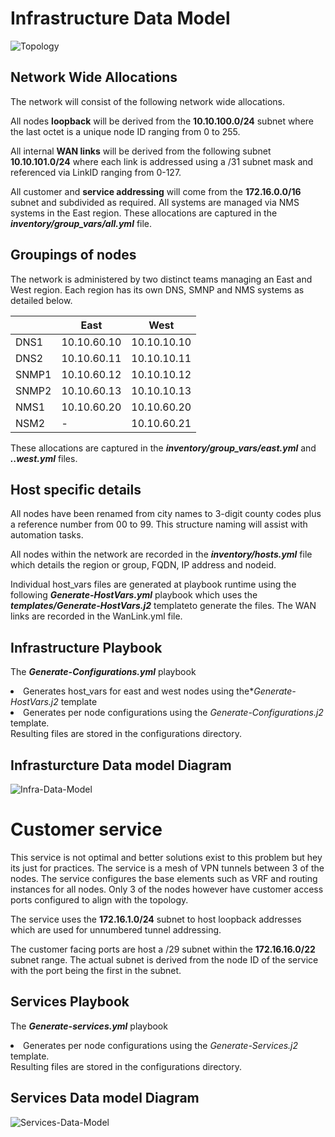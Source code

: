 <H1> Infrastructure Data Model </H1>

![Topology](https://user-images.githubusercontent.com/17169238/95120967-46b05b00-0746-11eb-9cdd-753b4e936536.PNG)

<H2> Network Wide Allocations </H2>
The network will consist of the following network wide allocations.

All nodes **loopback** will be derived from the **10.10.100.0/24**  subnet where the last octet is a unique node ID ranging from 0 to 255.

All internal **WAN links** will be derived from the following subnet **10.10.101.0/24** where each link is addressed using a /31 subnet mask and referenced via LinkID ranging from 0-127. 

All customer and **service addressing** will come from the **172.16.0.0/16** subnet and subdivided as required. All systems are managed via NMS systems in the East region.
These allocations are captured in the **<em>inventory/group_vars/all.yml</em>** file.

<h2>Groupings of nodes</h2>
The network is administered by two distinct teams managing an East and West region. Each region has its own DNS, SMNP and NMS systems as detailed below.

|       | East        | West        |
|-------|-------------|-------------|
| DNS1  | 10.10.60.10 | 10.10.10.10 |
| DNS2  | 10.10.60.11 | 10.10.10.11 |
| SNMP1 | 10.10.60.12 | 10.10.10.12 |
| SNMP2 | 10.10.60.13 | 10.10.10.13 |
| NMS1  | 10.10.60.20 | 10.10.60.20 |
| NSM2  | -           | 10.10.60.21 |

These allocations are captured in the **<em>inventory/group_vars/east.yml</em>** and **<em>..west.yml</em>** files.

<h2>Host specific details</h2>
All nodes have been renamed from city names to 3-digit county codes plus a reference number from 00 to 99. This structure naming will assist with automation tasks. 

All nodes within the network are recorded in the **<em>inventory/hosts.yml</em>** file which details the region or group, FQDN, IP address and nodeid. 

Individual host_vars files are generated at playbook runtime using the following **<em>Generate-HostVars.yml</em>** playbook which uses the **<em>templates/Generate-HostVars.j2</em>** templateto generate the files. The WAN links are recorded in the WanLink.yml file.

<h2> Infrastructure Playbook</h2>

The **<em>Generate-Configurations.yml</em>** playbook 

<li> Generates host_vars for east and west nodes using the*<em>Generate-HostVars.j2</em> template</li>
<li> Generates per node configurations using the <em>Generate-Configurations.j2</em> template.</li>
<l1>Resulting files are stored in the configurations directory.</l1>

<H2> Infrasturcture Data model Diagram </H2>

![Infra-Data-Model](https://user-images.githubusercontent.com/17169238/95121518-0bfaf280-0747-11eb-85a8-dff94a1e81ba.PNG)

<h1>Customer service</h1>
This service is not optimal and better solutions exist to this problem but hey its just for practices. The service is a mesh of VPN tunnels between 3 of the nodes. The service configures the base elements such as VRF and routing instances for all nodes. Only 3 of the nodes however have customer access ports configured to align with the topology. 

The service uses the **172.16.1.0/24** subnet to host loopback addresses which are used for unnumbered tunnel addressing. 

The customer facing ports are host a /29 subnet within the **172.16.16.0/22** subnet range. The actual subnet is derived from the node ID of the service with the port being the first in the subnet.

<h2> Services Playbook</h2>

The **<em>Generate-services.yml</em>** playbook 

<li> Generates per node configurations using the <em>Generate-Services.j2</em> template.</li>
<l1> Resulting files are stored in the configurations directory.</l1>

<H2> Services Data model Diagram </H2>

![Services-Data-Model](https://user-images.githubusercontent.com/17169238/95121085-70698200-0746-11eb-8983-9a90f610eec9.PNG)
